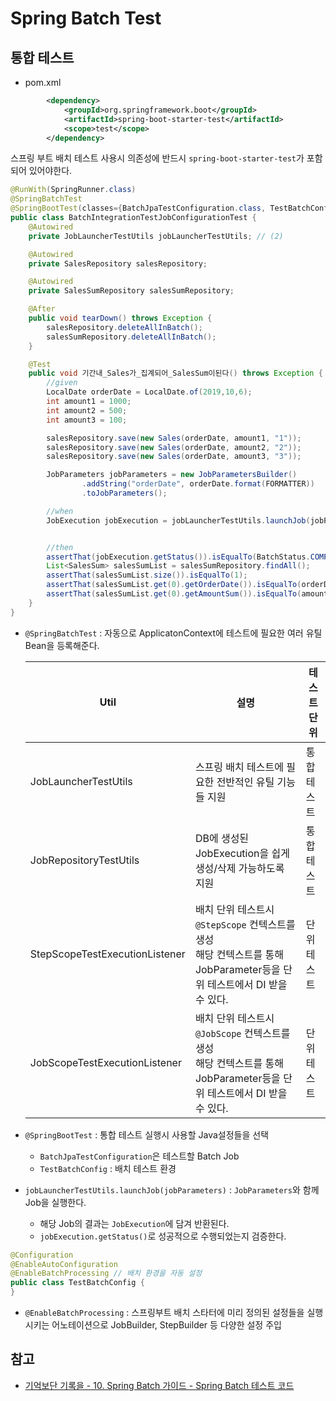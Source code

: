 # Spring Batch Test

## 통합 테스트

- pom.xml

```xml
        <dependency>
            <groupId>org.springframework.boot</groupId>
            <artifactId>spring-boot-starter-test</artifactId>
            <scope>test</scope>
        </dependency>
```

스프링 부트 배치 테스트 사용시 의존성에 반드시 `spring-boot-starter-test`가 포함되어 있어야한다.



```java
@RunWith(SpringRunner.class)
@SpringBatchTest 
@SpringBootTest(classes={BatchJpaTestConfiguration.class, TestBatchConfig.class})
public class BatchIntegrationTestJobConfigurationTest {
    @Autowired
    private JobLauncherTestUtils jobLauncherTestUtils; // (2)

    @Autowired
    private SalesRepository salesRepository;

    @Autowired
    private SalesSumRepository salesSumRepository;

    @After
    public void tearDown() throws Exception {
        salesRepository.deleteAllInBatch();
        salesSumRepository.deleteAllInBatch();
    }

    @Test
    public void 기간내_Sales가_집계되어_SalesSum이된다() throws Exception {
        //given
        LocalDate orderDate = LocalDate.of(2019,10,6);
        int amount1 = 1000;
        int amount2 = 500;
        int amount3 = 100;

        salesRepository.save(new Sales(orderDate, amount1, "1"));
        salesRepository.save(new Sales(orderDate, amount2, "2"));
        salesRepository.save(new Sales(orderDate, amount3, "3"));

        JobParameters jobParameters = new JobParametersBuilder() 
                .addString("orderDate", orderDate.format(FORMATTER))
                .toJobParameters();

        //when
        JobExecution jobExecution = jobLauncherTestUtils.launchJob(jobParameters); // (3)


        //then
        assertThat(jobExecution.getStatus()).isEqualTo(BatchStatus.COMPLETED);
        List<SalesSum> salesSumList = salesSumRepository.findAll();
        assertThat(salesSumList.size()).isEqualTo(1);
        assertThat(salesSumList.get(0).getOrderDate()).isEqualTo(orderDate);
        assertThat(salesSumList.get(0).getAmountSum()).isEqualTo(amount1+amount2+amount3);
    }
}
```

- `@SpringBatchTest` :  자동으로 ApplicatonContext에 테스트에 필요한 여러 유틸 Bean을 등록해준다.

  | Util                           | 설명                                                         | 테스트 단위 |
  | ------------------------------ | ------------------------------------------------------------ | ----------- |
  | JobLauncherTestUtils           | 스프링 배치 테스트에 필요한 전반적인 유틸 기능들 지원        | 통합 테스트 |
  | JobRepositoryTestUtils         | DB에 생성된 JobExecution을 쉽게 생성/삭제 가능하도록 지원    | 통합 테스트 |
  | StepScopeTestExecutionListener | 배치 단위 테스트시 `@StepScope` 컨텍스트를 생성<br>해당 컨텍스트를 통해 JobParameter등을 단위 테스트에서 DI 받을 수 있다. | 단위 테스트 |
  | JobScopeTestExecutionListener  | 배치 단위 테스트시 `@JobScope` 컨텍스트를 생성<br/>해당 컨텍스트를 통해 JobParameter등을 단위 테스트에서 DI 받을 수 있다. | 단위 테스트 |

- `@SpringBootTest` : 통합 테스트 실행시 사용할 Java설정들을 선택
  -  `BatchJpaTestConfiguration`은 테스트할 Batch Job
  - `TestBatchConfig` : 배치 테스트 환경
- `jobLauncherTestUtils.launchJob(jobParameters)` : `JobParameters`와 함께 Job을 실행한다.
  - 해당 Job의 결과는 `JobExecution`에 담겨 반환된다.
  - `jobExecution.getStatus()`로 성공적으로 수행되었는지 검증한다.

```java
@Configuration
@EnableAutoConfiguration
@EnableBatchProcessing // 배치 환경을 자동 설정
public class TestBatchConfig {
}
```

- `@EnableBatchProcessing` : 스프링부트 배치 스타터에 미리 정의된 설정들을 실행시키는 어노테이션으로 JobBuilder, StepBuilder 등 다양한 설정 주입



## 참고

- [기억보단 기록을 - 10. Spring Batch 가이드 - Spring Batch 테스트 코드](https://jojoldu.tistory.com/455?category=902551)